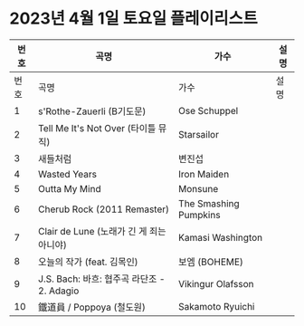 # 2023년 4월 1일 토요일 플레이리스트

| 번호 | 곡명 | 가수 | 설명 |
|------|------|------|------|
| 번호 | 곡명 | 가수 | 설명 |
| 1 | s'Rothe-Zauerli (B기도문) | Ose Schuppel |  |
| 2 | Tell Me It's Not Over (타이틀 뮤직) | Starsailor |  |
| 3 | 새들처럼 | 변진섭 |  |
| 4 | Wasted Years | Iron Maiden |  |
| 5 | Outta My Mind | Monsune |  |
| 6 | Cherub Rock (2011 Remaster) | The Smashing Pumpkins |  |
| 7 | Clair de Lune (노래가 긴 게 죄는 아니야) | Kamasi Washington |  |
| 8 | 오늘의 작가 (feat. 김목인) | 보엠 (BOHEME) |  |
| 9 | J.S. Bach: 바흐: 협주곡 라단조 - 2. Adagio | Vikingur Olafsson |  |
| 10 | 鐵道員 / Poppoya (철도원) | Sakamoto Ryuichi |  |
